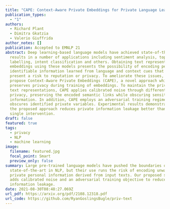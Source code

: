 ```yaml
---
title: "CAPE: Context-Aware Private Embeddings for Private Language Learning "
publication_types:
  - "1"
authors:
  - Richard Plant
  - Dimitra Gkatzia
  - Valerio Giuffrida
author_notes: []
publication: Accepted to EMNLP 21
abstract: Deep learning-based language models have achieved state-of-the-art
  results in a number of applications including sentiment analysis, topic
  labelling, intent classification and others. Obtaining text representations or
  embeddings using these models presents the possibility of encoding personally
  identifiable information learned from language and context cues that may
  present a risk to reputation or privacy. To ameliorate these issues, we
  propose Context-Aware Private Embeddings (CAPE), a novel approach which
  preserves privacy during training of embeddings. To maintain the privacy of
  text representations, CAPE applies calibrated noise through differential
  privacy, preserving the encoded semantic links while obscuring sensitive
  information. In addition, CAPE employs an adversarial training regime that
  obscures identified private variables. Experimental results demonstrate that
  the proposed approach reduces private information leakage better than either
  single intervention.
draft: false
featured: true
tags:
  - privacy
  - NLP
  - machine learning
image:
  filename: featured.jpg
  focal_point: Smart
  preview_only: false
summary: Large pre-trained language models have pushed the boundaries of the
  state-of-the-art in NLP, but their use runs the risk of encoding unwanted
  private personal information derived from input texts. Our proposed system
  adds calibrated noise and an adversarial training objective to reduce private
  information leakage.
date: 2021-08-30T08:48:27.069Z
url_pdf: https://arxiv.org/pdf/2108.12318.pdf
url_code: https://github.com/RyanGoslingsBugle/priv-text
---
```

